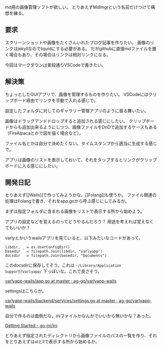 md用の画像管理ソフトが欲しい。
とりあえずMdImgrという名前だけつけて構想を練る。

## 要求

スクリーンショットや画像をたくさんいれたブログ記事を作りたい。
画像のリンクはjekyllなのでliquidにする必要がある。
だがgithubに直接mdファイルを置く場合もあり、その場合はリンクは相対リンクになる。

今回はマークダウンは普段通りVSCodeで書きたい。

## 解決策

ちょっとしたGUIアプリで、画像を管理するものを作りたい。
VSCodeにはクリップボード経由でリンクを手動で入れる感じで。

設定したフォルダに対してのギャラリー管理アプリのように振る舞いたい。

画像はドラッグアンドドロップすると追加される感じにしたい。
クリップボードからも追加出来るようにしつつ、画像ファイルをDnDで追加するケースもある（FireAlpacaとかで図を描く場合など）。

ファイル名とかは自分で決めたくない。タイムスタンプから適当に生成する感じで。

アプリは画像のリストを表示しておいて、それをタップするとリンクがクリップボードに入る感じにしたい。

## 開発日記

とりあえず[[Wails]]で作ってみようかな。[[Folang]]も使うか。
ファイル関連の処理はFolangで書き、それをapp.goから呼ぶ感じにしてみるか。

まずは指定フォルダに含まれる画像をリストで表示する所から始めよう。

アプリの設定などを覚えるのってどうやるんだろう？
用途を考えれば覚えなくてもいいか？

varlyとかいうwailsアプリを見ていると、以下みたいなコードがあって、

```golang
libdir, _ = os.UserConfigDir()
basedir   = filepath.Join(libdir, "varlyapp")
docsdir   = filepath.Join(basedir, "Documents")
```

このdocsdirに保存してそう。これは `~/Library/Application Support/varlyapp/` 下っぽいな。これで良さそう。

[varlyapp-wails/app.go at master · ag-go/varlyapp-wails](https://github.com/ag-go/varlyapp-wails/blob/master/app.go)

settingsはこちらか。

[varlyapp-wails/backend/services/settings.go at master · ag-go/varlyapp-wails](https://github.com/ag-go/varlyapp-wails/blob/master/backend/services/settings.go)

自分で作るのは面倒だな。iniファイルかなんかでいいから無いかな？あった。

[Getting Started - go-ini/ini](https://ini.unknwon.io/docs/intro/getting_started)

とりあえず指定されたディレクトリから画像ファイルのパスの一覧を作り、それをとりあえずはulとliで表示する所から始めるか。